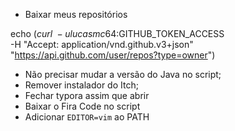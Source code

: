 * Baixar meus repositórios

echo $(curl \
    -u lucasmc64:$GITHUB_TOKEN_ACCESS \
    -H "Accept: application/vnd.github.v3+json" \
    "https://api.github.com/user/repos?type=owner")

* Não precisar mudar a versão do Java no script;
* Remover instalador do Itch;
* Fechar typora assim que abrir
* Baixar o Fira Code no script
* Adicionar `EDITOR=vim` ao PATH
